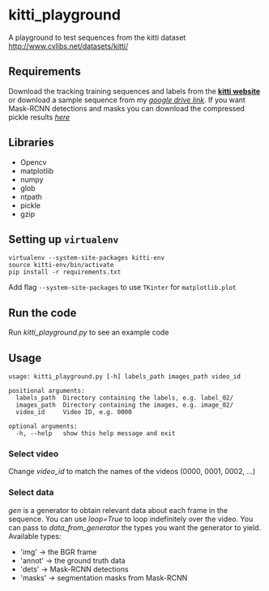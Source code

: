 # kitti_playground
A playground to test sequences from the kitti dataset http://www.cvlibs.net/datasets/kitti/

## Requirements
Download the tracking training sequences and labels from the [**kitti website**](http://www.cvlibs.net/datasets/kitti/eval_tracking.php) or download a sample sequence from my [_google drive link_](https://drive.google.com/drive/folders/1YJxWvlZZ6vp9GQ5yT-dDtDFaxrDLcfTW?usp=sharing).
If you want Mask-RCNN detections and masks you can download the compressed pickle results [_here_](https://drive.google.com/drive/folders/1YJxWvlZZ6vp9GQ5yT-dDtDFaxrDLcfTW?usp=sharing)

## Libraries
 - Opencv
 - matplotlib
 - numpy
 - glob
 - ntpath
 - pickle
 - gzip

## Setting up `virtualenv`
```
virtualenv --system-site-packages kitti-env
source kitti-env/bin/activate
pip install -r requirements.txt
```
Add flag `--system-site-packages` to use `TKinter` for `matplotlib.plot`

## Run the code
Run _kitti_playground.py_ to see an example code

## Usage
```
usage: kitti_playground.py [-h] labels_path images_path video_id

positional arguments:
  labels_path  Directory containing the labels, e.g. label_02/
  images_path  Directory containing the images, e.g. image_02/
  video_id     Video ID, e.g. 0000

optional arguments:
  -h, --help   show this help message and exit

```

### Select video
Change _video_id_ to match the names of the videos (0000, 0001, 0002, ...)

### Select data
_gen_ is a generator to obtain relevant data about each frame in the sequence. You can use _loop=True_ to loop indefinitely over the video. You can pass to _data_from_generator_ the types you want the generator to yield.
Available types:
 - 'img' -> the BGR frame
 - 'annot' -> the ground truth data
 - 'dets' -> Mask-RCNN detections
 - 'masks' -> segmentation masks from Mask-RCNN
